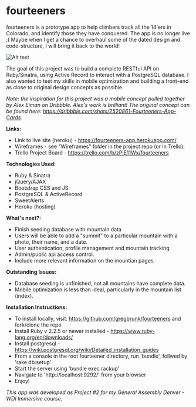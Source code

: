 # fourteeners
fourteeners is a prototype app to help climbers track all the 14'ers in Colorado, and identify those they have conquered.
The app is no longer live :( Maybe when I get a chance to overhaul some of the dated design and code-structure, I will bring it back to the world!

![Alt text](/public/images/Home-Page.jpg?raw=true "Home Page Design")

The goal of this project was to build a complete RESTful API on Ruby/Sinatra, using Active Record to interact with a PostgreSQL database. I also wanted to test my skills in mobile optimization and building a front-end as close to original design concepts as possible.

*Note: the inspiration for this project was a mobile concept pulled together by Alex Eiman on Dribbble. Alex's work is brilliant! The original concept can be found here: https://dribbble.com/shots/2520861-Fourteeners-App-Cards.*

**Links:**
- Link to live site (heroku) - https://fourteeners-app.herokuapp.com/
- Wireframes - see "Wireframes" folder in the project repo (or in Trello).
- Trello Project Board - https://trello.com/b/zPiE11Wx/fourteeners

**Technologies Used:**
- Ruby & Sinatra
- jQuery/AJAX
- Bootstrap CSS and JS
- PostgreSQL & ActiveRecord
- SweetAlerts
- Heroku (hosting)

**What's next?:**
- Finish seeding database with mountain data
- Users will be able to add a "summit" to a particular mountain with a photo, their name, and a date. 
- User authentication, profile management and mountain tracking.
- Admin/public api access control.
- Include more relevant information on the mountian pages.

**Outstanding Issues:**
- Database seeding is unfinished, not all mountains have complete data.
- Mobile optimization is less than ideal, particularly in the mountain list (index).

**Installation Instructions:**
- To install locally, visit: https://github.com/gregbrunk/fourteeners and fork/clone the repo
- Install Ruby v 2.2.5 or newer installed - https://www.ruby-lang.org/en/downloads/
- Install postgresql - https://wiki.postgresql.org/wiki/Detailed_installation_guides
- From a console in the root fourteener directory, run 'bundle', follwed by 'rake db:setup'
- Start the server using 'bundle exec rackup'
- Navigate to 'http://localhost:9292/' from your browser
- Enjoy!

*This app was developed as Project #2 for my General Assembly Denver - WDI Immersive course.*
